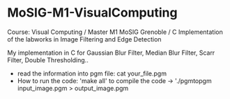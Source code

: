 # MoSIG-M1-VisualComputing
Course: Visual Computing / Master M1 MoSIG Grenoble / C Implementation of the labworks in Image Filtering and Edge Detection

My implementation in C for Gaussian Blur Filter, Median Blur Filter, Scarr Filter, Double Thresholding..


- read the information into pgm file: cat your_file.pgm
- How to run the code: 'make all' to compile the code -> './pgmtopgm input_image.pgm > output_image.pgm


